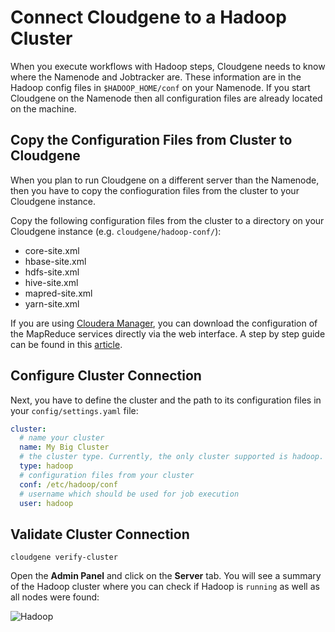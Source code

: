 
# Connect Cloudgene to a Hadoop Cluster


When you execute workflows with Hadoop steps, Cloudgene needs to know where the Namenode and Jobtracker are. These information are in the Hadoop config files in `$HADOOP_HOME/conf` on your Namenode. If you start Cloudgene on the Namenode then all configuration files are already located on the machine.


## Copy the Configuration Files from Cluster to Cloudgene

When you plan to run Cloudgene on a different server than the Namenode, then you have to copy the confioguration files from the cluster to your Cloudgene instance.

Copy the following configuration files from the cluster to a directory on your Cloudgene instance (e.g. `cloudgene/hadoop-conf/`):

- core-site.xml
- hbase-site.xml
- hdfs-site.xml
- hive-site.xml
- mapred-site.xml
- yarn-site.xml

If you are using [Cloudera Manager](https://www.cloudera.com/products/product-components/cloudera-manager.html), you can download the configuration of the MapReduce services directly via the web interface. A step by step guide can be found in this [article](https://www.cloudera.com/documentation/enterprise/5-6-x/topics/cm_mc_client_config.html).

## Configure Cluster Connection

Next, you have to define the cluster and the path to its configuration files in your `config/settings.yaml` file:

```yaml
cluster:
  # name your cluster
  name: My Big Cluster
  # the cluster type. Currently, the only cluster supported is hadoop.
  type: hadoop
  # configuration files from your cluster
  conf: /etc/hadoop/conf
  # username which should be used for job execution
  user: hadoop
```


## Validate Cluster Connection

```
cloudgene verify-cluster
```

Open the **Admin Panel** and click on the **Server** tab. You will see a summary of the Hadoop cluster where you can check if Hadoop is `running` as well as all nodes were found:


![Hadoop](/daemon/images/hadoop.png)
